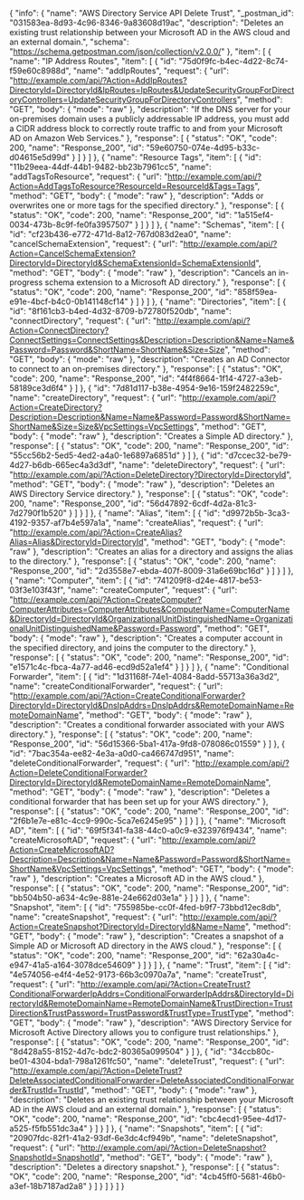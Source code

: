 {
  "info": {
    "name": "AWS Directory Service API Delete Trust",
    "_postman_id": "031583ea-8d93-4c96-8346-9a83608d19ac",
    "description": "Deletes an existing trust relationship between your Microsoft AD in the AWS cloud and an external domain.",
    "schema": "https://schema.getpostman.com/json/collection/v2.0.0/"
  },
  "item": [
    {
      "name": "IP Address Routes",
      "item": [
        {
          "id": "75d0f9fc-b4ec-4d22-8c74-f59e60c8988d",
          "name": "addIpRoutes",
          "request": {
            "url": "http://example.com/api/?Action=AddIpRoutes?DirectoryId=DirectoryId&IpRoutes=IpRoutes&UpdateSecurityGroupForDirectoryControllers=UpdateSecurityGroupForDirectoryControllers",
            "method": "GET",
            "body": {
              "mode": "raw"
            },
            "description": "If the DNS server for your on-premises domain uses a publicly addressable IP address, you must add a CIDR address block to correctly route traffic to and from your Microsoft AD on Amazon Web Services."
          },
          "response": [
            {
              "status": "OK",
              "code": 200,
              "name": "Response_200",
              "id": "59e60750-074e-4d95-b33c-d04615e5d99d"
            }
          ]
        }
      ]
    },
    {
      "name": "Resource Tags",
      "item": [
        {
          "id": "11b29eea-44df-44b1-9482-bb23b7961cc5",
          "name": "addTagsToResource",
          "request": {
            "url": "http://example.com/api/?Action=AddTagsToResource?ResourceId=ResourceId&Tags=Tags",
            "method": "GET",
            "body": {
              "mode": "raw"
            },
            "description": "Adds or overwrites one or more tags for the specified directory."
          },
          "response": [
            {
              "status": "OK",
              "code": 200,
              "name": "Response_200",
              "id": "1a515ef4-0034-473b-8c9f-fe0fa3957507"
            }
          ]
        }
      ]
    },
    {
      "name": "Schemas",
      "item": [
        {
          "id": "cf23b436-e772-471d-8a12-767d083d2ea0",
          "name": "cancelSchemaExtension",
          "request": {
            "url": "http://example.com/api/?Action=CancelSchemaExtension?DirectoryId=DirectoryId&SchemaExtensionId=SchemaExtensionId",
            "method": "GET",
            "body": {
              "mode": "raw"
            },
            "description": "Cancels an in-progress schema extension to a Microsoft AD directory."
          },
          "response": [
            {
              "status": "OK",
              "code": 200,
              "name": "Response_200",
              "id": "858f59ea-e91e-4bcf-b4c0-0b141148cf14"
            }
          ]
        }
      ]
    },
    {
      "name": "Directories",
      "item": [
        {
          "id": "8f161cb3-b4ed-4d32-8709-b72780f520db",
          "name": "connectDirectory",
          "request": {
            "url": "http://example.com/api/?Action=ConnectDirectory?ConnectSettings=ConnectSettings&Description=Description&Name=Name&Password=Password&ShortName=ShortName&Size=Size",
            "method": "GET",
            "body": {
              "mode": "raw"
            },
            "description": "Creates an AD Connector to connect to an on-premises directory."
          },
          "response": [
            {
              "status": "OK",
              "code": 200,
              "name": "Response_200",
              "id": "4f4f8664-1f14-4727-a3eb-58189ce3d6f4"
            }
          ]
        },
        {
          "id": "7d81d117-b38e-4954-9e16-159f2482259c",
          "name": "createDirectory",
          "request": {
            "url": "http://example.com/api/?Action=CreateDirectory?Description=Description&Name=Name&Password=Password&ShortName=ShortName&Size=Size&VpcSettings=VpcSettings",
            "method": "GET",
            "body": {
              "mode": "raw"
            },
            "description": "Creates a Simple AD directory."
          },
          "response": [
            {
              "status": "OK",
              "code": 200,
              "name": "Response_200",
              "id": "55cc56b2-5ed5-4ed2-a4a0-1e6897a6851d"
            }
          ]
        },
        {
          "id": "d7ccec32-be79-4d27-b6db-665ec4a3d3df",
          "name": "deleteDirectory",
          "request": {
            "url": "http://example.com/api/?Action=DeleteDirectory?DirectoryId=DirectoryId",
            "method": "GET",
            "body": {
              "mode": "raw"
            },
            "description": "Deletes an AWS Directory Service directory."
          },
          "response": [
            {
              "status": "OK",
              "code": 200,
              "name": "Response_200",
              "id": "56d47892-6cdf-4d2a-81c3-7d2790f1b520"
            }
          ]
        }
      ]
    },
    {
      "name": "Alias",
      "item": [
        {
          "id": "d9972b5b-3ca3-4192-9357-af7b4e597a1a",
          "name": "createAlias",
          "request": {
            "url": "http://example.com/api/?Action=CreateAlias?Alias=Alias&DirectoryId=DirectoryId",
            "method": "GET",
            "body": {
              "mode": "raw"
            },
            "description": "Creates an alias for a directory and assigns the alias to the directory."
          },
          "response": [
            {
              "status": "OK",
              "code": 200,
              "name": "Response_200",
              "id": "2d3558e7-ebda-407f-8009-31a6e69bc16d"
            }
          ]
        }
      ]
    },
    {
      "name": "Computer",
      "item": [
        {
          "id": "741209f8-d24e-4817-be53-03f3e103f43f",
          "name": "createComputer",
          "request": {
            "url": "http://example.com/api/?Action=CreateComputer?ComputerAttributes=ComputerAttributes&ComputerName=ComputerName&DirectoryId=DirectoryId&OrganizationalUnitDistinguishedName=OrganizationalUnitDistinguishedName&Password=Password",
            "method": "GET",
            "body": {
              "mode": "raw"
            },
            "description": "Creates a computer account in the specified directory, and joins the computer to the directory."
          },
          "response": [
            {
              "status": "OK",
              "code": 200,
              "name": "Response_200",
              "id": "e1571c4c-fbca-4a77-ad46-ecd9d52a1ef4"
            }
          ]
        }
      ]
    },
    {
      "name": "Conditional Forwarder",
      "item": [
        {
          "id": "1d31168f-74e1-4084-8add-55713a36a3d2",
          "name": "createConditionalForwarder",
          "request": {
            "url": "http://example.com/api/?Action=CreateConditionalForwarder?DirectoryId=DirectoryId&DnsIpAddrs=DnsIpAddrs&RemoteDomainName=RemoteDomainName",
            "method": "GET",
            "body": {
              "mode": "raw"
            },
            "description": "Creates a conditional forwarder associated with your AWS directory."
          },
          "response": [
            {
              "status": "OK",
              "code": 200,
              "name": "Response_200",
              "id": "56d15366-5ba1-417a-9fd8-078086c01559"
            }
          ]
        },
        {
          "id": "7bac354a-ee82-4e3a-a0d0-ca466747d951",
          "name": "deleteConditionalForwarder",
          "request": {
            "url": "http://example.com/api/?Action=DeleteConditionalForwarder?DirectoryId=DirectoryId&RemoteDomainName=RemoteDomainName",
            "method": "GET",
            "body": {
              "mode": "raw"
            },
            "description": "Deletes a conditional forwarder that has been set up for your AWS directory."
          },
          "response": [
            {
              "status": "OK",
              "code": 200,
              "name": "Response_200",
              "id": "2f6b1e7e-e81c-4cc9-990c-5ca7e6245e95"
            }
          ]
        }
      ]
    },
    {
      "name": "Microsoft AD",
      "item": [
        {
          "id": "69f5f341-fa38-44c0-a0c9-e323976f9434",
          "name": "createMicrosoftAD",
          "request": {
            "url": "http://example.com/api/?Action=CreateMicrosoftAD?Description=Description&Name=Name&Password=Password&ShortName=ShortName&VpcSettings=VpcSettings",
            "method": "GET",
            "body": {
              "mode": "raw"
            },
            "description": "Creates a Microsoft AD in the AWS cloud."
          },
          "response": [
            {
              "status": "OK",
              "code": 200,
              "name": "Response_200",
              "id": "bb504b50-a634-4c9e-881e-24e662d03e1a"
            }
          ]
        }
      ]
    },
    {
      "name": "Snapshot",
      "item": [
        {
          "id": "755985be-cc0f-4fed-b9f7-73bbd12ec8db",
          "name": "createSnapshot",
          "request": {
            "url": "http://example.com/api/?Action=CreateSnapshot?DirectoryId=DirectoryId&Name=Name",
            "method": "GET",
            "body": {
              "mode": "raw"
            },
            "description": "Creates a snapshot of a Simple AD or Microsoft AD directory in the AWS cloud."
          },
          "response": [
            {
              "status": "OK",
              "code": 200,
              "name": "Response_200",
              "id": "62a30a4c-e947-41a5-a164-3078dce54609"
            }
          ]
        }
      ]
    },
    {
      "name": "Trust",
      "item": [
        {
          "id": "4e574056-e4f4-4e52-9173-66b3c0970a7a",
          "name": "createTrust",
          "request": {
            "url": "http://example.com/api/?Action=CreateTrust?ConditionalForwarderIpAddrs=ConditionalForwarderIpAddrs&DirectoryId=DirectoryId&RemoteDomainName=RemoteDomainName&TrustDirection=TrustDirection&TrustPassword=TrustPassword&TrustType=TrustType",
            "method": "GET",
            "body": {
              "mode": "raw"
            },
            "description": "AWS Directory Service for Microsoft Active Directory allows you to configure trust relationships."
          },
          "response": [
            {
              "status": "OK",
              "code": 200,
              "name": "Response_200",
              "id": "8d428a55-8152-4d7c-bdc2-80365a099504"
            }
          ]
        },
        {
          "id": "34ccb80c-be01-4304-bda1-798a1261fc50",
          "name": "deleteTrust",
          "request": {
            "url": "http://example.com/api/?Action=DeleteTrust?DeleteAssociatedConditionalForwarder=DeleteAssociatedConditionalForwarder&TrustId=TrustId",
            "method": "GET",
            "body": {
              "mode": "raw"
            },
            "description": "Deletes an existing trust relationship between your Microsoft AD in the AWS cloud and an external domain."
          },
          "response": [
            {
              "status": "OK",
              "code": 200,
              "name": "Response_200",
              "id": "cbc4ecd1-95ee-4d17-a525-f5fb551dc3a4"
            }
          ]
        }
      ]
    },
    {
      "name": "Snapshots",
      "item": [
        {
          "id": "20907fdc-82f1-41a2-93df-6e3dc4cf949b",
          "name": "deleteSnapshot",
          "request": {
            "url": "http://example.com/api/?Action=DeleteSnapshot?SnapshotId=SnapshotId",
            "method": "GET",
            "body": {
              "mode": "raw"
            },
            "description": "Deletes a directory snapshot."
          },
          "response": [
            {
              "status": "OK",
              "code": 200,
              "name": "Response_200",
              "id": "4cb45ff0-5681-46b0-a3ef-18b7187ad2a8"
            }
          ]
        }
      ]
    }
  ]
}